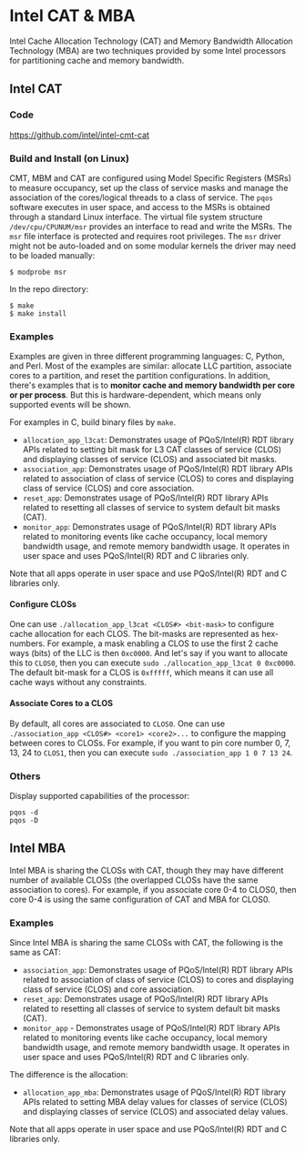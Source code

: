 # Intel CAT & MBA

Intel Cache Allocation Technology (CAT) and Memory Bandwidth Allocation Technology (MBA) are two techniques provided by some Intel processors for partitioning cache and memory bandwidth.

## Intel CAT

### Code

https://github.com/intel/intel-cmt-cat

### Build and Install (on Linux)

CMT, MBM and CAT are configured using Model Specific Registers (MSRs) to measure occupancy, set up the class of service masks and manage the association of the cores/logical threads to a class of service.
The `pqos` software executes in user space, and access to the MSRs is obtained through a standard Linux interface.
The virtual file system structure `/dev/cpu/CPUNUM/msr` provides an interface to read and write the MSRs.
The `msr` file interface is protected and requires root privileges. The `msr` driver might not be auto-loaded and on some modular kernels the driver may need to be loaded manually:

```
$ modprobe msr
```

In the repo directory:

```
$ make
$ make install
```

### Examples

Examples are given in three different programming languages: C, Python, and Perl.
Most of the examples are similar: allocate LLC partition, associate cores to a partition, and reset the partition configurations.
In addition, there's examples that is to **monitor cache and memory bandwidth per core or per process**. But this is hardware-dependent, which means only supported events will be shown.

For examples in C, build binary files by `make`.

- `allocation_app_l3cat`: Demonstrates usage of PQoS/Intel(R) RDT library APIs related to setting bit mask for L3 CAT classes of service (CLOS) and displaying classes of service (CLOS) and associated bit masks.
- `association_app`: Demonstrates usage of PQoS/Intel(R) RDT library APIs related to association of class of service (CLOS) to cores and displaying class of service (CLOS) and core association.
- `reset_app`: Demonstrates usage of PQoS/Intel(R) RDT library APIs related to resetting all classes of service to system default bit masks (CAT).
- `monitor_app`: Demonstrates usage of PQoS/Intel(R) RDT library APIs related to monitoring events like cache occupancy, local memory bandwidth usage, and remote memory bandwidth usage. It operates in user space and uses PQoS/Intel(R) RDT and C libraries only.

Note that all apps operate in user space and use PQoS/Intel(R) RDT and C libraries only.

#### Configure CLOSs

One can use `./allocation_app_l3cat <CLOS#> <bit-mask>` to configure cache allocation for each CLOS.
The bit-masks are represented as hex-numbers. For example, a mask enabling a CLOS to use the first 2 cache ways (bits) of the LLC is then `0xc0000`.
And let's say if you want to allocate this to `CLOS0`, then you can execute `sudo ./allocation_app_l3cat 0 0xc0000`.
The default bit-mask for a CLOS is `0xfffff`, which means it can use all cache ways without any constraints.

#### Associate Cores to a CLOS

By default, all cores are associated to `CLOS0`.
One can use `./association_app <CLOS#> <core1> <core2>...` to configure the mapping between cores to CLOSs.
For example, if you want to pin core number 0, 7, 13, 24 to `CLOS1`, then you can execute `sudo ./association_app 1 0 7 13 24`.

### Others

Display supported capabilities of the processor:

```
pqos -d
pqos -D
```

## Intel MBA

Intel MBA is sharing the CLOSs with CAT, though they may have different number of available CLOSs (the overlapped CLOSs have the same association to cores).
For example, if you associate core 0-4 to CLOS0, then core 0-4 is using the same configuration of CAT and MBA for CLOS0.

### Examples

Since Intel MBA is sharing the same CLOSs with CAT, the following is the same as CAT:

- `association_app`: Demonstrates usage of PQoS/Intel(R) RDT library APIs related to association of class of service (CLOS) to cores and displaying class of service (CLOS) and core association.
- `reset_app`: Demonstrates usage of PQoS/Intel(R) RDT library APIs related to resetting all classes of service to system default bit masks (CAT).
- `monitor_app` - Demonstrates usage of PQoS/Intel(R) RDT library APIs related to monitoring events like cache occupancy, local memory bandwidth usage, and remote memory bandwidth usage. It operates in user space and uses PQoS/Intel(R) RDT and C libraries only.

The difference is the allocation:

- `allocation_app_mba`: Demonstrates usage of PQoS/Intel(R) RDT library APIs related to setting MBA delay values for classes of service (CLOS) and displaying classes of service (CLOS) and associated delay values.

Note that all apps operate in user space and use PQoS/Intel(R) RDT and C libraries only.
